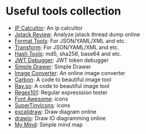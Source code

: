 # Useful tools collection

* [IP Calcultor](/ip-calculator): An ip calcultor
* [Jstack Review](/jstack-review): Analyze jstack thread dump online
* [Format Tools](/format-tools): For JSON/YAML/XML and etc.
* [Transform](https://transform.shuai.dev): For JSON/YAML/XML and etc.
* [Hash Tools](/hash-tools): md5, sha256, base64 and etc.
* [JWT Debugger](/jwt-debugger): JWT token debugger
* [Simple Drawer](https://w-draw.web.app/): Simple Drawer
* [Image Converter](https://renzhezhilu.github.io/webp2jpg-online): An online image converter
* [Carbon](https://carbon.shuai.dev): A code to beautiful image tool
* [Ray.so](https://ray.so): A code to beautiful image tool
* [Regex101](https://regex101.com/): Regular expresssion tester
* [Font Awesome](https://fontawesome.com): icons
* [SuperTinyIcons](https://github.com/edent/SuperTinyIcons): icons
* [excalidraw](https://excalidraw.com): Draw diagram online
* [drawio](/drawio/src/main/webapp/): Draw IO diagramming online
* [My Mind](/my-mind): Simple mind map